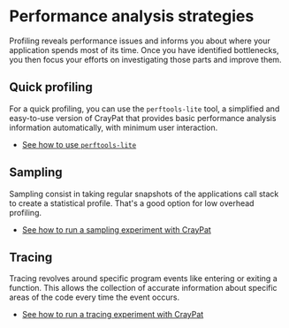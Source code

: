 [lite]: ./perftools.md#perftools-lite
[sampling]: ./perftools.md#sampling
[tracing]: ./perftools.md#tracing

# Performance analysis strategies

Profiling reveals performance issues and informs you about where your
application spends most of its time. Once you have identified bottlenecks, you
then focus your efforts on investigating those parts and improve them.

## Quick profiling

For a quick profiling, you can use the `perftools-lite` tool, a simplified and
easy-to-use version of CrayPat that provides basic performance analysis
information automatically, with minimum user interaction.

- [See how to use `perftools-lite`][lite]

## Sampling

Sampling consist in taking regular snapshots of the applications call stack to
create a statistical profile. That's a good option for low overhead profiling.

- [See how to run a sampling experiment with CrayPat][sampling]

## Tracing

Tracing revolves around specific program events like entering or exiting a
function. This allows the collection of accurate information about specific
areas of the code every time the event occurs.

- [See how to run a tracing experiment with CrayPat][tracing]
